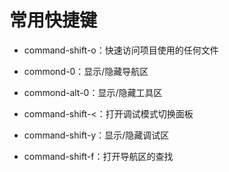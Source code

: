 # 常用快捷键

* command-shift-o：快速访问项目使用的任何文件

* commond-0：显示/隐藏导航区

* commond-alt-0：显示/隐藏工具区

* command-shift-<：打开调试模式切换面板

* command-shift-y：显示/隐藏调试区

* command-shift-f：打开导航区的查找